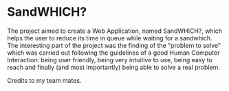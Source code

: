 # SandWHICH?

The project aimed to create a Web Application, named SandWHICH?, which helps the user to reduce its time in queue while waiting for a sandwhich.
The interesting part of the project was the finding of the "problem to solve" which was carried out following the guidelines of a good Human Computer Interaction: being user
friendly, being very intuitive to use, being easy to reach and finally (and most importantly) being able to solve a real problem.

Credits to my team mates.
